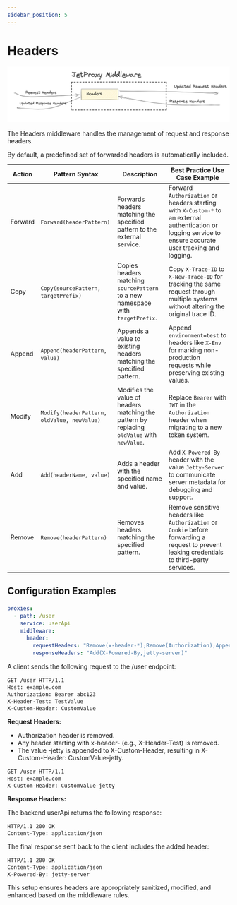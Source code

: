 ```yaml
---
sidebar_position: 5
---
```


# Headers

![alt text](headers-middleware.png)

The Headers middleware handles the management of request and response headers.

By default, a predefined set of forwarded headers is automatically included.


| Action   | Pattern Syntax                        | Description                                                                 | Best Practice Use Case Example                                                 |
|----------|---------------------------------------|-----------------------------------------------------------------------------|--------------------------------------------------------------------------------|
| Forward  | `Forward(headerPattern)`             | Forwards headers matching the specified pattern to the external service.    | Forward `Authorization` or headers starting with `X-Custom-*` to an external authentication or logging service to ensure accurate user tracking and logging. |
| Copy     | `Copy(sourcePattern, targetPrefix)`  | Copies headers matching `sourcePattern` to a new namespace with `targetPrefix`. | Copy `X-Trace-ID` to `X-New-Trace-ID` for tracking the same request through multiple systems without altering the original trace ID. |
| Append   | `Append(headerPattern, value)`       | Appends a value to existing headers matching the specified pattern.         | Append `environment=test` to headers like `X-Env` for marking non-production requests while preserving existing values. |
| Modify   | `Modify(headerPattern, oldValue, newValue)` | Modifies the value of headers matching the pattern by replacing `oldValue` with `newValue`. | Replace `Bearer` with `JWT` in the `Authorization` header when migrating to a new token system. |
| Add      | `Add(headerName, value)`             | Adds a header with the specified name and value.                            | Add `X-Powered-By` header with the value `Jetty-Server` to communicate server metadata for debugging and support. |
| Remove   | `Remove(headerPattern)`              | Removes headers matching the specified pattern.                             | Remove sensitive headers like `Authorization` or `Cookie` before forwarding a request to prevent leaking credentials to third-party services. |

## Configuration Examples


```yaml
proxies:
  - path: /user
    service: userApi
    middleware:
      header:
        requestHeaders: "Remove(x-header-*);Remove(Authorization);Append(X-Custom-Header,-jetty)"
        responseHeaders: "Add(X-Powered-By,jetty-server)"
```

A client sends the following request to the /user endpoint:
```
GET /user HTTP/1.1
Host: example.com
Authorization: Bearer abc123
X-Header-Test: TestValue
X-Custom-Header: CustomValue
```
**Request Headers:**
* Authorization header is removed.
* Any header starting with x-header- (e.g., X-Header-Test) is removed.
* The value -jetty is appended to X-Custom-Header, resulting in X-Custom-Header: CustomValue-jetty.

```
GET /user HTTP/1.1
Host: example.com
X-Custom-Header: CustomValue-jetty
```

**Response Headers:**

The backend userApi returns the following response:

```
HTTP/1.1 200 OK
Content-Type: application/json
```

The final response sent back to the client includes the added header:
```
HTTP/1.1 200 OK
Content-Type: application/json
X-Powered-By: jetty-server
```

This setup ensures headers are appropriately sanitized, modified, and enhanced based on the middleware rules.